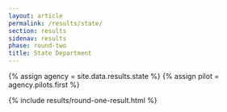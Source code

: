 ```yaml
---
layout: article
permalink: /results/state/
section: results
sidenav: results
phase: round-two
title: State Department
---
```


{% assign agency = site.data.results.state %}
{% assign pilot = agency.pilots.first %}

{% include results/round-one-result.html %}